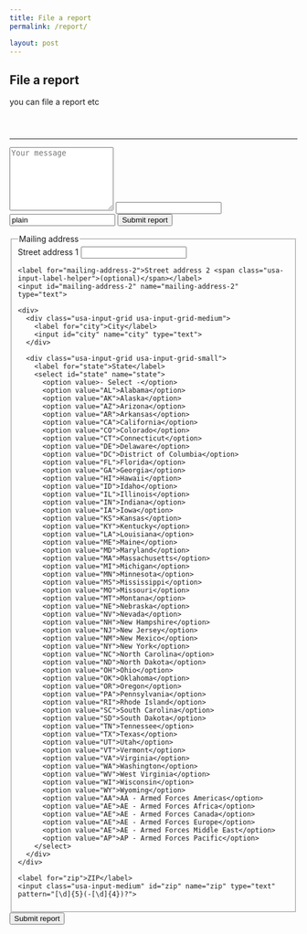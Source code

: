 ```yaml
---
title: File a report
permalink: /report/

layout: post
---
```


## File a report
you can file a report etc

<hr style="margin-top: 3.5rem;">

<form action="https://formspree.io/support@novelmc.net" method="POST">
				<input type="hidden" name="_subject" value="Report for support@novelmc.net" />
				<textarea name="message" rows="7" placeholder="Your message" required></textarea>
				<input type="text" name="_gotcha" class="hide" />
				<input type="text" name="_format" value="plain" class="hide" />
				<button type="submit">Submit report</button>
</form>

<form class="usa-form-large" action="https://formspree.io/support@novelmc.net" method="POST">
  <input type="hidden" name="_subject" value="Report for support@novelmc.net" />
  <fieldset>
    <legend>Mailing address</legend>
    <label for="mailing-address-1">Street address 1</label>
    <input id="mailing-address-1" name="mailing-address-1" type="text">

    <label for="mailing-address-2">Street address 2 <span class="usa-input-label-helper">(optional)</span></label>
    <input id="mailing-address-2" name="mailing-address-2" type="text">

    <div>
      <div class="usa-input-grid usa-input-grid-medium">
        <label for="city">City</label>
        <input id="city" name="city" type="text">
      </div>

      <div class="usa-input-grid usa-input-grid-small">
        <label for="state">State</label>
        <select id="state" name="state">
          <option value>- Select -</option>
          <option value="AL">Alabama</option>
          <option value="AK">Alaska</option>
          <option value="AZ">Arizona</option>
          <option value="AR">Arkansas</option>
          <option value="CA">California</option>
          <option value="CO">Colorado</option>
          <option value="CT">Connecticut</option>
          <option value="DE">Delaware</option>
          <option value="DC">District of Columbia</option>
          <option value="FL">Florida</option>
          <option value="GA">Georgia</option>
          <option value="HI">Hawaii</option>
          <option value="ID">Idaho</option>
          <option value="IL">Illinois</option>
          <option value="IN">Indiana</option>
          <option value="IA">Iowa</option>
          <option value="KS">Kansas</option>
          <option value="KY">Kentucky</option>
          <option value="LA">Louisiana</option>
          <option value="ME">Maine</option>
          <option value="MD">Maryland</option>
          <option value="MA">Massachusetts</option>
          <option value="MI">Michigan</option>
          <option value="MN">Minnesota</option>
          <option value="MS">Mississippi</option>
          <option value="MO">Missouri</option>
          <option value="MT">Montana</option>
          <option value="NE">Nebraska</option>
          <option value="NV">Nevada</option>
          <option value="NH">New Hampshire</option>
          <option value="NJ">New Jersey</option>
          <option value="NM">New Mexico</option>
          <option value="NY">New York</option>
          <option value="NC">North Carolina</option>
          <option value="ND">North Dakota</option>
          <option value="OH">Ohio</option>
          <option value="OK">Oklahoma</option>
          <option value="OR">Oregon</option>
          <option value="PA">Pennsylvania</option>
          <option value="RI">Rhode Island</option>
          <option value="SC">South Carolina</option>
          <option value="SD">South Dakota</option>
          <option value="TN">Tennessee</option>
          <option value="TX">Texas</option>
          <option value="UT">Utah</option>
          <option value="VT">Vermont</option>
          <option value="VA">Virginia</option>
          <option value="WA">Washington</option>
          <option value="WV">West Virginia</option>
          <option value="WI">Wisconsin</option>
          <option value="WY">Wyoming</option>
          <option value="AA">AA - Armed Forces Americas</option>
          <option value="AE">AE - Armed Forces Africa</option>
          <option value="AE">AE - Armed Forces Canada</option>
          <option value="AE">AE - Armed Forces Europe</option>
          <option value="AE">AE - Armed Forces Middle East</option>
          <option value="AP">AP - Armed Forces Pacific</option>
        </select>
      </div>
    </div>

    <label for="zip">ZIP</label>
    <input class="usa-input-medium" id="zip" name="zip" type="text" pattern="[\d]{5}(-[\d]{4})?">
  </fieldset>
  <button type="submit">Submit report</button>
</form>

